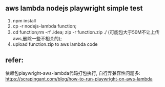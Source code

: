 ## aws lambda nodejs playwright simple test
1. npm install
2. cp -r nodejs-lambda function;
3. cd function;rm -rf .idea; zip -r function.zip ./ (可能包大于50M不让上传aws,删除一些不相关的);
4. upload function.zip to aws lambda code


## refer:
依赖包playwright-aws-lambda代码打包执行, 自行弄兼容性问题多:
https://scrapingant.com/blog/how-to-run-playwright-on-aws-lambda
